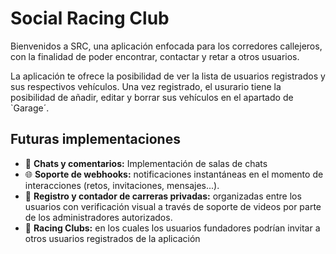 # Social Racing Club

Bienvenidos a SRC, una aplicación enfocada para los corredores callejeros, con la finalidad de poder encontrar, contactar y retar a otros usuarios.

La aplicación te ofrece la posibilidad de ver la lista de usuarios registrados y sus respectivos vehículos.
Una vez registrado, el usurario tiene la posibilidad de añadir, editar y borrar sus vehículos en el apartado de `Garage´.

## Futuras implementaciones

- 💬 **Chats y comentarios:** Implementación de salas de chats
- 🌐 **Soporte de webhooks:** notificaciones instantáneas en el momento de interacciones (retos, invitaciones, mensajes...).
- 🚦 **Registro y contador de carreras privadas:** organizadas entre los usuarios con verificación visual a través de soporte de videos por parte de los administradores autorizados.
- 🏁 **Racing Clubs:** en los cuales los usuarios fundadores podrían invitar a otros usuarios registrados de la aplicación
